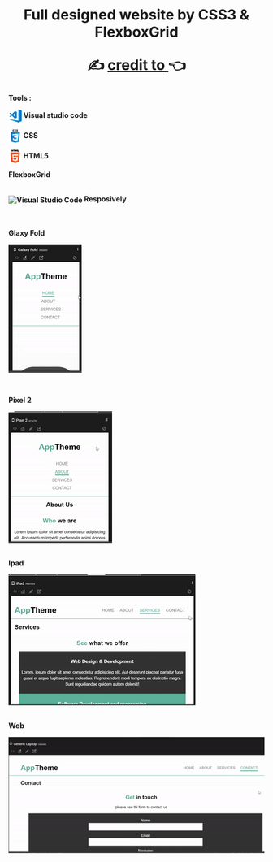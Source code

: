 
 <strong > 


  <h1 align="center"> Full designed website by CSS3 & FlexboxGrid
 
✍️ [credit to ](https://www.youtube.com/watch?v=qlA7dputiNc)👈
</h1> </ strong>
<p> Tools :</p >

<img align="center" alt="Visual Studio Code" width="26px" src="https://raw.githubusercontent.com/github/explore/80688e429a7d4ef2fca1e82350fe8e3517d3494d/topics/visual-studio-code/visual-studio-code.png" /> Visual studio code
<br>

<img align="center" alt="CSS3" width="26px" src="https://raw.githubusercontent.com/github/explore/80688e429a7d4ef2fca1e82350fe8e3517d3494d/topics/css/css.png" /> CSS<br>

<img align="center" alt="HTML5" width="26px" src="https://raw.githubusercontent.com/github/explore/80688e429a7d4ef2fca1e82350fe8e3517d3494d/topics/html/html.png" /> HTML5<br>
    
<p> FlexboxGrid</p>
<br>
<img align="center" alt="Visual Studio Code" width="26px" src="https://img.stackshare.io/service/12244/responsivel.png" /> Resposively
<br>


<br>
<br>



  <p align="center" >
 <p> Glaxy Fold</p >
  <img align="center" src="https://github.com/hesspearl/AppTheme/blob/master/images/gifs/galaxyFold.gif"/>
  </p>
 <br>

  <p> Pixel 2</p >
 <img align="center" src="https://github.com/hesspearl/AppTheme/blob/master/images/gifs/pixel.gif"/>
  <br>
 <br>
  <p> Ipad</p >
 <img align="center"  src="https://github.com/hesspearl/AppTheme/blob/master/images/gifs/ipad.gif" />
  <br>
 <br>
  <p> Web </p >
 <img align="center"  src="https://github.com/hesspearl/AppTheme/blob/master/images/gifs/web.gif" />
  <br>
 <br>



